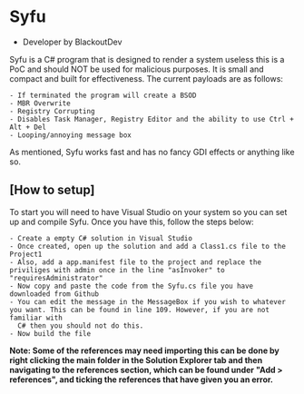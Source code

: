 # Syfu
- Developer by BlackoutDev

Syfu is a C# program that is designed to render a system useless this is a PoC and should NOT be used for malicious purposes. It is small and compact and built for effectiveness. The current payloads are as follows:

    - If terminated the program will create a BSOD
    - MBR Overwrite
    - Registry Corrupting
    - Disables Task Manager, Registry Editor and the ability to use Ctrl + Alt + Del
    - Looping/annoying message box 

As mentioned, Syfu works fast and has no fancy GDI effects or anything like so.

## [How to setup]

To start you will need to have Visual Studio on your system so you can set up and compile Syfu. Once you have this, follow the steps below:

    - Create a empty C# solution in Visual Studio
    - Once created, open up the solution and add a Class1.cs file to the Project1
    - Also, add a app.manifest file to the project and replace the priviliges with admin once in the line "asInvoker" to "requiresAdministrator"
    - Now copy and paste the code from the Syfu.cs file you have downloaded from Github
    - You can edit the message in the MessageBox if you wish to whatever you want. This can be found in line 109. However, if you are not familiar with
      C# then you should not do this.
    - Now build the file

**Note: Some of the references may need importing this can be done by right clicking the main folder in the Solution Explorer tab and then navigating to the
references section, which can be found under "Add > references", and ticking the references that have given you an error.**
